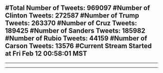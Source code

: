 #Total Number of Tweets: 969097 
#Number of Clinton Tweets: 272587
#Number of Trump Tweets: 263370
#Number of Cruz Tweets: 189425
#Number of Sanders Tweets: 185982
#Number of Rubio Tweets: 44159
#Number of Carson Tweets: 13576
#Current Stream Started at Fri Feb 12 00:58:01 MST
---
---
---
